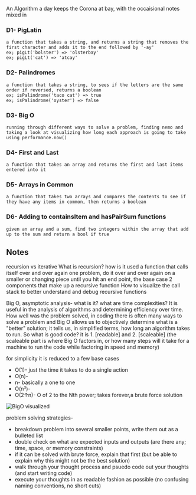 An Algorithm a day keeps the Corona at bay, with the occaisional notes mixed in
### D1- PigLatin
    a function that takes a string, and returns a string that removes the first character and adds it to the end followed by '-ay'
    ex; pigLt('bolster') => 'olsterbay'
    ex; pigLt('cat') => 'atcay'
### D2- Palindromes
    a function that takes a string, to sees if the letters are the same order if reversed, returns a boolean
    ex; isPalindrome('taco cat') => true
    ex; isPalindrome('oyster') => false
### D3- Big O
    running through different ways to solve a problem, finding nemo and taking a look at visualizing how long each approach is going to take using performance.now()
### D4- First and Last
    a function that takes an array and returns the first and last items entered into it
### D5- Arrays in Common
    a function that takes two arrays and compares the contents to see if they have any items in common, then returns a boolean
### D6- Adding to containsItem and hasPairSum functions
    given an array and a sum, find two integers within the array that add up to the sum and return a bool if true

## Notes
recursion vs iterative
    What is recursion? how is it used
        a function that calls itself over and over again
        one problem, do it over and over again on a smaller or changing piece until you hit an end point, the base case
    2 components that make up a recursive function
    How to visualize the call stack to better understand and debug recursive functions

Big O, asymptotic analysis- what is it? what are time complexities? It is useful in the analysis of algorithms and determining efficiency over time. How well was the problem solved, in coding there is often many ways to solve a problem and Big O allows us to objectively determine what is a "better" solution; it tells us, in simplified terms, how long an algorithm takes to run. So what is good code? it is 1. [readable] and 2. [scaleable] (the scaleable part is where Big O factors in, or how many steps will it take for a machine to run the code while factoring in speed and memory)


for simplicity it is reduced to a few base cases
* O(1)- just the time it takes to do a single action
* O(n)- 
* n- basically a one to one
* O(n²)- 
* O(2↑n)- O of 2 to the Nth power; takes forever,a brute force solution

![BigO visualized](https://upload.wikimedia.org/wikipedia/commons/thumb/7/7e/Comparison_computational_complexity.svg/1024px-Comparison_computational_complexity.svg.png)


problem solving strategies- 
* breakdown problem into several smaller points, write them out as a bulleted list
* double check on what are expected inputs and outputs (are there any; time, space, or memory constraints)
* if it can be solved with brute force, explain that first (but be able to explain why this might not be the best solution)
* walk through your thought process and psuedo code out your thoughts (and start writing code)
* execute your thoughts in as readable fashion as possible (no confusing naming conventions, no short cuts)

